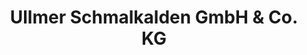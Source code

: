 ---
title: "Ullmer Schmalkalden GmbH & Co. KG"
url: /schmalkalden/ullmer-schmalkalden-gmbh-und-co-kg/
shop: Wäscherei
---